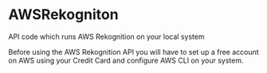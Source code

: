 # AWSRekogniton
API code which runs AWS Rekognition on your local system

Before using the AWS Rekognition API you will have to set up a free account on AWS using your Credit Card and configure AWS CLI on your system.

